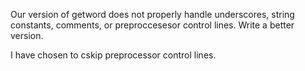 Our version of getword does not properly handle underscores, string constants, comments, or preproccesesor control lines. Write a better version.

I have chosen to cskip preprocessor control lines.